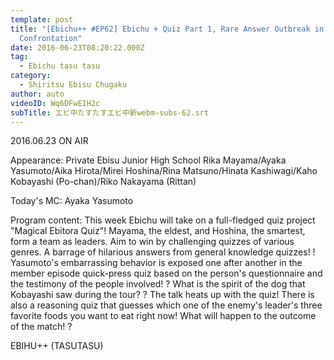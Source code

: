 ```yaml
---
template: post
title: "[Ebichu++ #EP62] Ebichu + Quiz Part 1, Rare Answer Outbreak in Quiz
  Confrontation"
date: 2016-06-23T08:20:22.000Z
tag:
  - Ebichu tasu tasu
category:
  - Shiritsu Ebisu Chugaku
author: auto
videoID: Wq6DFwEIH2c
subTitle: エビ中たすたすエビ中新webm-subs-62.srt
---
```

2016.06.23 ON AIR

Appearance: Private Ebisu Junior High School
Rika Mayama/Ayaka Yasumoto/Aika Hirota/Mirei Hoshina/Rina Matsuno/Hinata Kashiwagi/Kaho Kobayashi (Po-chan)/Riko Nakayama (Rittan)

Today's MC: Ayaka Yasumoto

Program content: This week Ebichu will take on a full-fledged quiz project "Magical Ebitora Quiz"! Mayama, the eldest, and Hoshina, the smartest, form a team as leaders. Aim to win by challenging quizzes of various genres. A barrage of hilarious answers from general knowledge quizzes! ! Yasumoto's embarrassing behavior is exposed one after another in the member episode quick-press quiz based on the person's questionnaire and the testimony of the people involved! ? What is the spirit of the dog that Kobayashi saw during the tour? ? The talk heats up with the quiz! There is also a reasoning quiz that guesses which one of the enemy's leader's three favorite foods you want to eat right now! What will happen to the outcome of the match! ?

EBIHU++ (TASUTASU)